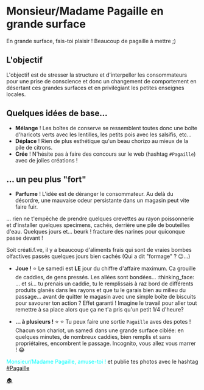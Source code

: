 # Monsieur/Madame Pagaille en grande surface

En grande surface, fais-toi plaisir ! Beaucoup de pagaille à mettre ;)

## L'objectif

L'objectif est de stresser la structure et d'interpeller les consommateurs pour une prise de conscience et donc un changement de comportement en désertant ces grandes surfaces et en privilégiant les petites enseignes locales.

## Quelques idées de base...

- **Mélange** ! Les boîtes de conserve se ressemblent toutes donc une boîte d'haricots verts avec les lentilles, les petits pois avec les salsifis, etc...
- **Déplace** ! Rien de plus esthétique qu'un beau chorizo au mieux de la pile de citrons.
- **Crée** ! N'hésite pas à faire des concours sur le web (hashtag `#Pagaille`) avec de jolies créations ! 

## ... un peu plus "fort"

- **Parfume** !
L'idée est de déranger le consommateur. Au delà du désordre, une mauvaise odeur persistante dans un magasin peut vite faire fuir.

... rien ne t'empêche de prendre quelques crevettes au rayon poissonnerie et d'installer quelques specimens, cachés, derrière une pile de bouteilles d'eau. Quelques jours et... beurk ! fracture des narines pour quiconque passe devant !

Soit créati.f.ve, il y a beaucoup d'aliments frais qui sont de vraies bombes olfactives passés quelques jours bien cachés (Qui a dit "formage" ? :wink:...)

- **Joue !** :star:
Le samedi est **LE** jour du chiffre d'affaire maximum. Ca grouille de caddies, de gens pressés. Les allées sont bondées... :thinking_face: ... et si... tu prenais un caddie, tu le remplissais à raz bord de différents produits glanés dans les rayons et que tu le garais bien au milieu du passage... avant de quitter le magasin avec une simple boîte de biscuits pour savourer ton action ? Effet garanti ! Imagine le travail pour aller tout remettre à sa place alors que ça ne t'a pris qu'un petit 1/4 d'heure?

- **... à plusieurs !** :star: :star:
Tu peux faire une sortie `Pagaille` aves des potes ! Chacun son chariot, un samedi dans une grande surface ciblée: en quelques minutes, de nombreux caddies, bien remplis et sans propriétaires, encombrent le passage. Incognito, vous allez vous marrer ! :joy:

<span style="color:cyan">Monsieur/Madame Pagaille, amuse-toi !</span> et publie tes photos avec le hashtag [#Pagaille](https://twitter.com/search?q=%23pagaille&src=typed_query)

[:house:](README.md)